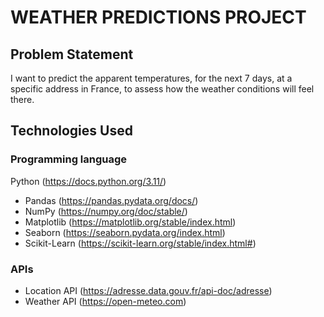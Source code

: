 # WEATHER PREDICTIONS PROJECT

## Problem Statement

I want to predict the apparent temperatures, for the next 7 days, at a specific address in France, to assess how the weather conditions will feel there.

## Technologies Used

### Programming language
Python (https://docs.python.org/3.11/)
- Pandas (https://pandas.pydata.org/docs/)
- NumPy (https://numpy.org/doc/stable/)
- Matplotlib (https://matplotlib.org/stable/index.html)
- Seaborn (https://seaborn.pydata.org/index.html)
- Scikit-Learn (https://scikit-learn.org/stable/index.html#)

### APIs
- Location API (https://adresse.data.gouv.fr/api-doc/adresse)
- Weather API (https://open-meteo.com)
